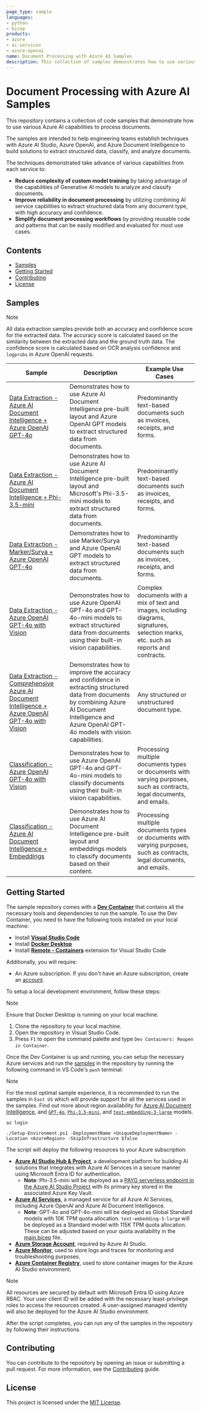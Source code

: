 ```yaml
---
page_type: sample
languages:
- python
- bicep
products:
- azure
- ai-services
- azure-openai
name: Document Processing with Azure AI Samples
description: This collection of samples demonstrates how to use various Azure AI capabilities to build solution to extract structured data, classify, and analyze documents.
---
```


# Document Processing with Azure AI Samples

This repository contains a collection of code samples that demonstrate how to use various Azure AI capabilities to process documents.

The samples are intended to help engineering teams establish techniques with Azure AI Studio, Azure OpenAI, and Azure Document Intelligence to build solutions to extract structured data, classify, and analyze documents.

The techniques demonstrated take advance of various capabilities from each service to:

- **Reduce complexity of custom model training** by taking advantage of the capabilities of Generative AI models to analyze and classify documents.
- **Improve reliability in document processing** by utilizing combining AI service capbilities to extract structured data from any document type, with high accuracy and confidence.
- **Simplify document processing workflows** by providing reusable code and patterns that can be easily modified and evaluated for most use cases.

## Contents

- [Samples](#samples)
- [Getting Started](#getting-started)
- [Contributing](#contributing)
- [License](#license)

## Samples

> [!NOTE]
> All data extraction samples provide both an accuracy and confidence score for the extracted data. The accuracy score is calculated based on the similarity between the extracted data and the ground truth data. The confidence score is calculated based on OCR analysis confidence and `logprobs` in Azure OpenAI requests.

| Sample                                                                                             | Description                                                                                                                                    | Example Use Cases                                                         |
| -------------------------------------------------------------------------------------------------- | ---------------------------------------------------------------------------------------------------------------------------------------------- | ------------------------------------------------------------------------- |
| [Data Extraction - Azure AI Document Intelligence + Azure OpenAI GPT-4o](./samples/extraction/text-based/document-intelligence-openai.ipynb) | Demonstrates how to use Azure AI Document Intelligence pre-built layout and Azure OpenAI GPT models to extract structured data from documents. | Predominantly text-based documents such as invoices, receipts, and forms. |
| [Data Extraction - Azure AI Document Intelligence + Phi-3.5-mini](./samples/extraction/text-based/document-intelligence-phi.ipynb) | Demonstrates how to use Azure AI Document Intelligence pre-built layout and Microsoft's Phi-3.5-mini models to extract structured data from documents. | Predominantly text-based documents such as invoices, receipts, and forms. |
| [Data Extraction - Marker/Surya + Azure OpenAI GPT-4o](./samples/extraction/text-based/marker-surya-openai.ipynb) | Demonstrates how to use Marker/Surya and Azure OpenAI GPT models to extract structured data from documents. | Predominantly text-based documents such as invoices, receipts, and forms. |
| [Data Extraction - Azure OpenAI GPT-4o with Vision](./samples/extraction/vision-based/openai.ipynb) | Demonstrates how to use Azure OpenAI GPT-4o and GPT-4o-mini models to extract structured data from documents using their built-in vision capabilities. | Complex documents with a mix of text and images, including diagrams, signatures, selection marks, etc. such as reports and contracts. |
| [Data Extraction - Comprehensive Azure AI Document Intelligence + Azure OpenAI GPT-4o with Vision](./samples/extraction/vision-based/comprehensive.ipynb) | Demonstrates how to improve the accuracy and confidence in extracting structured data from documents by combining Azure AI Document Intelligence and Azure OpenAI GPT-4o models with vision capabilities. | Any structured or unstructured document type. |
| [Classification - Azure OpenAI GPT-4o with Vision](./samples/classification/openai.ipynb) | Demonstrates how to use Azure OpenAI GPT-4o and GPT-4o-mini models to classify documents using their built-in vision capabilities. | Processing multiple documents types or documents with varying purposes, such as contracts, legal documents, and emails. |
| [Classification - Azure AI Document Intelligence + Embeddings](./samples/classification/document-intelligence-embeddings.ipynb) | Demonstrates how to use Azure AI Document Intelligence pre-built layout and embeddings models to classify documents based on their content. | Processing multiple documents types or documents with varying purposes, such as contracts, legal documents, and emails. |

## Getting Started

The sample repository comes with a [**Dev Container**](./.devcontainer/README.md) that contains all the necessary tools and dependencies to run the sample. To use the Dev Container, you need to have the following tools installed on your local machine:

- Install [**Visual Studio Code**](https://code.visualstudio.com/download)
- Install [**Docker Desktop**](https://www.docker.com/products/docker-desktop)
- Install [**Remote - Containers**](https://marketplace.visualstudio.com/items?itemName=ms-vscode-remote.remote-containers) extension for Visual Studio Code

Additionally, you will require:

- An Azure subscription. If you don't have an Azure subscription, create an [account](https://azure.microsoft.com/en-us/).

To setup a local development environment, follow these steps:

> [!NOTE]
> Ensure that Docker Desktop is running on your local machine.

1. Clone the repository to your local machine.
2. Open the repository in Visual Studio Code.
3. Press `F1` to open the command palette and type `Dev Containers: Reopen in Container`.

Once the Dev Container is up and running, you can setup the necessary Azure services and run the [samples](#samples) in the repository by running the following command in VS Code's `pwsh` terminal:

> [!NOTE]
> For the most optimal sample experience, it is recommended to run the samples in `East US` which will provide support for all the services used in the samples. Find out more about region availability for [Azure AI Document Intelligence](https://learn.microsoft.com/en-us/azure/ai-services/document-intelligence/concept-layout?view=doc-intel-4.0.0&tabs=sample-code), and [`GPT-4o`](https://learn.microsoft.com/en-us/azure/ai-services/openai/concepts/models#standard-and-global-standard-deployment-model-quota), [`Phi-3.5-mini`](https://azure.microsoft.com/en-us/pricing/details/phi-3/), and [`text-embedding-3-large`](https://learn.microsoft.com/en-us/azure/ai-services/openai/concepts/models#standard-deployment-model-availability) models.

```pwsh
az login

./Setup-Environment.ps1 -DeploymentName <UniqueDeploymentName> -Location <AzureRegion> -SkipInfrastructure $false
```

The script will deploy the following resources to your Azure subscription:

- [**Azure AI Studio Hub & Project**](https://learn.microsoft.com/en-us/azure/ai-studio/what-is-ai-studio), a development platform for building AI solutions that integrates with Azure AI Services in a secure manner using Microsoft Entra ID for authentication.
  - **Note**: Phi-3.5-mini will be deployed as a [PAYG serverless endpoint in the Azure AI Studio Project](https://ai.azure.com/explore/models/Phi-3.5-mini-instruct/version/2/registry/azureml?tid=c84bc78e-5441-41e2-b2ce-25cb27955e89) with its primary key stored in the associated Azure Key Vault.
- [**Azure AI Services**](https://learn.microsoft.com/en-us/azure/ai-services/what-are-ai-services), a managed service for all Azure AI Services, including Azure OpenAI and Azure AI Document Intelligence.
  - **Note**: GPT-4o and GPT-4o-mini will be deployed as Global Standard models with 10K TPM quota allocation. `text-embedding-3-large` will be deployed as a Standard model with 115K TPM quota allocation. These can be adjusted based on your quota availability in the [main.bicep](./infra/main.bicep) file.
- [**Azure Storage Account**](https://learn.microsoft.com/en-us/azure/storage/common/storage-introduction), required by Azure AI Studio.
- [**Azure Monitor**](https://learn.microsoft.com/en-us/azure/azure-monitor/overview), used to store logs and traces for monitoring and troubleshooting purposes.
- [**Azure Container Registry**](https://learn.microsoft.com/en-us/azure/container-registry/container-registry-intro), used to store container images for the Azure AI Studio environment.

> [!NOTE]
> All resources are secured by default with Microsoft Entra ID using Azure RBAC. Your user client ID will be added with the necessary least-privilege roles to access the resources created. A user-assigned managed identity will also be deployed for the Azure AI Studio environment.

After the script completes, you can run any of the samples in the repository by following their instructions.

## Contributing

You can contribute to the repository by opening an issue or submitting a pull request. For more information, see the [Contributing](./CONTRIBUTING.md) guide.

## License

This project is licensed under the [MIT License](./LICENSE).
